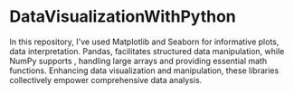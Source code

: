 # DataVisualizationWithPython
In this repository, I've used Matplotlib and Seaborn for informative plots, data interpretation. Pandas, facilitates structured data manipulation, while NumPy supports , handling large arrays and providing essential math functions. Enhancing data visualization and manipulation, these libraries collectively empower comprehensive data analysis.

